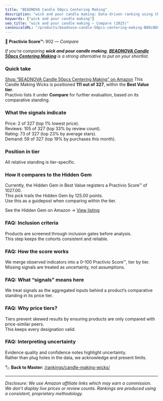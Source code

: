 ```yaml
---
title: "BEADNOVA Candle 50pcs Centering Making"
description: "wick and pour candle making: Data-driven ranking using the Practivio Score™. Positioned by quality, value, demand, findability, momentum."
keywords: ["wick and pour candle making"]
seo_title: "wick and pour candle making — Compare (2025)"
canonicalURL: "/products/beadnova-candle-50pcs-centering-making-B08LND8BDG/"
---
```


**🛒 Practivio Score™:** 902 — _Compare_


*If you're comparing **wick and pour candle making**, **[BEADNOVA Candle 50pcs Centering Making](https://www.amazon.com/dp/B08LND8BDG?tag=practivio-20)** is a strong alternative to put on your shortlist.*
### Quick take
[Shop “BEADNOVA Candle 50pcs Centering Making” on Amazon](https://www.amazon.com/dp/B08LND8BDG?tag=practivio-20)
This Candle Making Wicks is positioned **111 out of 327**, within the **Best Value tier**.  
Practivio lists it under **Compare** for further evaluation, based on its comparative standing.

### What the signals indicate
Price: 2 of 327 (top 1% lowest price).  
Reviews: 105 of 327 (top 33% by review count).  
Rating: 73 of 327 (top 23% by average stars).  
Demand: 59 of 327 (top 19% by purchases this month).

### Position in tier
All relative standing is tier-specific.

### How it compares to the Hidden Gem
Currently, the Hidden Gem in Best Value registers a Practivio Score™ of 1027.00.  
This pick trails the Hidden Gem by 125.00 points.  
Use this as a guidepost when comparing within the tier.  

See the Hidden Gem on Amazon → [View listing](https://www.amazon.com/dp/B097D7S6KB?tag=practivio-20)

### FAQ: Inclusion criteria
Products are screened through inclusion gates before analysis.  
This step keeps the cohorts consistent and reliable.

### FAQ: How the score works
We merge observed indicators into a 0–100 Practivio Score™, tier by tier.  
Missing signals are treated as uncertainty, not assumptions.

### FAQ: What “signals” means here
We treat signals as the aggregated inputs behind a product’s comparative standing in its price tier.

### FAQ: Why price tiers?
Tiers prevent skewed results by ensuring products are only compared with price-similar peers.  
This keeps every designation valid.

### FAQ: Interpreting uncertainty
Evidence quality and confidence notes highlight uncertainty.  
Rather than plug holes in the data, we acknowledge and present limits.

<!-- Missing template for Compare/CompareWithinPriceClass -->


🏷️ **Back to Master:** [/rankings/candle-making-wicks/](/rankings/candle-making-wicks/)

---
_Disclosure: We use Amazon affiliate links which may earn a commission. We don’t display live prices or review counts. Rankings are produced using a consistent, proprietary methodology._
